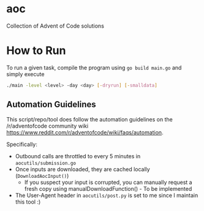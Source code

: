 # aoc

Collection of Advent of Code solutions

# How to Run

To run a given task, compile the program using `go build main.go` and simply execute

```bash
./main -level <level> -day <day> [-dryrun] [-smalldata]
```


## Automation Guidelines

This script/repo/tool does follow the automation guidelines on the /r/adventofcode community wiki https://www.reddit.com/r/adventofcode/wiki/faqs/automation.

Specifically:

- Outbound calls are throttled to every 5 minutes in `aocutils/submission.go`
- Once inputs are downloaded, they are cached locally (`DownloadAocInput()`)
  - If you suspect your input is corrupted, you can manually request a fresh copy using manualDownloadFunction() - To be implemented
- The User-Agent header in `aocutils/post.py` is set to me since I maintain this tool :)

